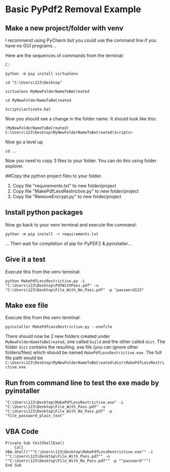 # Basic PyPdf2 Removal Example

## Make a new project/folder with venv
I recommend using PyCharm but you could use the command line if you have no GUI programs...

Here are the sequences of commands from the terminal:

    C:
    
    python -m pip install virtualenv
    
    cd "C:\Users\123\Desktop"
    
    virtualenv MyNewFolderNameToBeCreated
    
    cd MyNewFolderNameToBeCreated
    
    Scripts\activate.bat

Now you should see a change in the folder name. It should look like this:
    
    (MyNewFolderNameToBeCreated) C:\Users\123\Desktop\MyNewFolderNameToBeCreated\Scripts>
    
Now go a level up

    cd ..

Now you need to copy 3 files to your folder. You can do this using folder explorer.

##Copy the python project files to your folder.

1) Copy file "requirements.txt" to new folder/project
2) Copy file "MakePdfLessRestrictive.py" to new folder/project
3) Copy file "RemoveEncrypt.py" to new folder/project


## Install python packages
Now go back to your venv terminal and execute the command:

    python -m pip install -r requirements.txt

... Then wait for completion of pip for PyPDF2 & pyinstaller...

## Give it a test
Execute this from the venv terminal: 

    python MakePdfLessRestrictive.py -i "C:\Users\123\Desktop\PdfWithPass.pdf" -o "C:\Users\123\Desktop\File_With_No_Pass.pdf" -p "password123"

## Make exe file
Execute this from the venv terminal: 

    pyinstaller MakePdfLessRestrictive.py --onefile

There should now be 2 new folders created under `MyNewFolderNameToBeCreated`, one called `build` and the other called `dist`. The folder `dist` contains the resulting .exe file (you can ignore other folders/files) which should be named `MakePdfLessRestrictive.exe`. The full file path would be `C:\Users\123\Desktop\MyNewFolderNameToBeCreated\dist\MakePdfLessRestrictive.exe`


## Run from command line to test the exe made by pyinstaller
    "C:\Users\123\Desktop\MakePdfLessRestrictive.exe" -i "C:\Users\123\Desktop\File_With_Pass.pdf" -o "C:\Users\123\Desktop\File_With_No_Pass.pdf" -p "file_password_plain_text"

## VBA Code
    Private Sub testShellExe()
        Call VBA.Shell("""C:\Users\123\Desktop\MakePdfLessRestrictive.exe"" -i ""C:\Users\123\Desktop\File_With_Pass.pdf"" -o ""C:\Users\123\Desktop\File_With_No_Pass.pdf"" -p ""password""")
    End Sub
